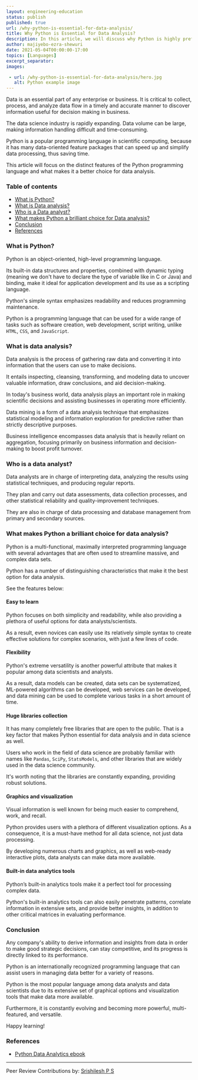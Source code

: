 ```yaml
---
layout: engineering-education
status: publish
published: true
url: /why-python-is-essential-for-data-analysis/
title: Why Python is Essential for Data Analysis?
description: In this article, we will discuss why Python is highly preferred for data analysis. We will go through it's benefits by understanding who data analysts are, and what they do.
author: majiyebo-ezra-shewuri
date: 2021-05-04T00:00:00-17:00
topics: [Languages]
excerpt_separator: 
images:

 - url: /why-python-is-essential-for-data-analysis/hero.jpg
   alt: Python example image
---
```

Data is an essential part of any enterprise or business. It is critical to collect, process, and analyze data flow in a timely and accurate manner to discover information useful for decision making in business.
<!--more-->
The data science industry is rapidly expanding. Data volume can be large, making information handling difficult and time-consuming.

Python is a popular programming language in scientific computing, because it has many data-oriented feature packages that can speed up and simplify data processing, thus saving time.

This article will focus on the distinct features of the Python programming language and what makes it a better choice for data analysis.

### Table of contents
- [What is Python?](#what-is-python)
- [What is Data analysis?](#what-is-data-analysis)
- [Who is a Data analyst?](#who-is-a-data-analyst)
- [What makes Python a brilliant choice for Data analysis?](#what-makes-python-a-brilliant-choice-for-data-analysis)
- [Conclusion](#conclusion)
- [References](#references)

### What is Python?
Python is an object-oriented, high-level programming language.

Its built-in data structures and properties, combined with dynamic typing (meaning we don't have to declare the type of variable like in C or Java) and binding, make it ideal for application development and its use as a scripting language.

Python's simple syntax emphasizes readability and reduces programming maintenance.

Python is a programming language that can be used for a wide range of tasks such as software creation, web development, script writing, unlike `HTML`, `CSS`, and `JavaScript`.

### What is data analysis?
Data analysis is the process of gathering raw data and converting it into information that the users can use to make decisions.

It entails inspecting, cleansing, transforming, and modeling data to uncover valuable information, draw conclusions, and aid decision-making.

In today's business world, data analysis plays an important role in making scientific decisions and assisting businesses in operating more efficiently.

Data mining is a form of a data analysis technique that emphasizes statistical modeling and information exploration for predictive rather than strictly descriptive purposes.

Business intelligence encompasses data analysis that is heavily reliant on aggregation, focusing primarily on business information and decision-making to boost profit turnover.

### Who is a data analyst?
Data analysts are in charge of interpreting data, analyzing the results using statistical techniques, and producing regular reports.

They plan and carry out data assessments, data collection processes, and other statistical reliability and quality-improvement techniques.

They are also in charge of data processing and database management from primary and secondary sources.

### What makes Python a brilliant choice for data analysis?
Python is a multi-functional, maximally interpreted programming language with several advantages that are often used to streamline massive, and complex data sets.

Python has a number of distinguishing characteristics that make it the best option for data analysis.

See the features below:

#### Easy to learn
Python focuses on both simplicity and readability, while also providing a plethora of useful options for data analysts/scientists.

As a result, even novices can easily use its relatively simple syntax to create effective solutions for complex scenarios, with just a few lines of code.

#### Flexibility
Python's extreme versatility is another powerful attribute that makes it popular among data scientists and analysts.

As a result, data models can be created, data sets can be systematized, ML-powered algorithms can be developed, web services can be developed, and data mining can be used to complete various tasks in a short amount of time.

#### Huge libraries collection
It has many completely free libraries that are open to the public. That is a key factor that makes Python essential for data analysis and in data science as well.

Users who work in the field of data science are probably familiar with names like `Pandas`, `SciPy`, `StatsModels`, and other libraries that are widely used in the data science community.

It's worth noting that the libraries are constantly expanding, providing robust solutions.

#### Graphics and visualization
Visual information is well known for being much easier to comprehend, work, and recall.

Python provides users with a plethora of different visualization options. As a consequence, it is a must-have method for all data science, not just data processing.

By developing numerous charts and graphics, as well as web-ready interactive plots, data analysts can make data more available.

#### Built-in data analytics tools
Python’s built-in analytics tools make it a perfect tool for processing complex data.

Python's built-in analytics tools can also easily penetrate patterns, correlate information in extensive sets, and provide better insights, in addition to other critical matrices in evaluating performance.

### Conclusion
Any company's ability to derive information and insights from data in order to make good strategic decisions, can stay competitive, and its progress is directly linked to its performance.

Python is an internationally recognized programming language that can assist users in managing data better for a variety of reasons.

Python is the most popular language among data analysts and data scientists due to its extensive set of graphical options and visualization tools that make data more available.

Furthermore, it is constantly evolving and becoming more powerful, multi-featured, and versatile.

Happy learning!

### References
- [Python Data Analytics ebook](https://www.pdfdrive.com/python-data-analytics-data-analysis-and-science-using-pandas-matplotlib-and-the-python-programming-language-e158003322.html)

---
Peer Review Contributions by: [Srishilesh P S](/authors/srishilesh-p-s/)